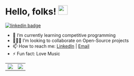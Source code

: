 <!-- ### Hi there 👋 -->
# Hello, folks! <img src="https://raw.githubusercontent.com/MartinHeinz/MartinHeinz/master/wave.gif" width="30px">

[![linkedin badge](https://img.shields.io/badge/linkedin-Harini-0077b5?style=social&logo=linkedin)](https://www.linkedin.com/in/harini-tatipamula-14a3a8213/)
<!--
**Harini1023/Harini1023** is a ✨ _special_ ✨ repository because its `README.md` (this file) appears on your GitHub profile.

Here are some ideas to get you started: -->

<!-- - 🔭 I’m currently working on ... -->
- 🌱 I’m currently learning competitive programming
- 👩🏻‍💻 I’m looking to collaborate on Open-Source projects
- 📫 How to reach me: [LinkedIn](https://www.linkedin.com/in/harini-tatipamula-14a3a8213/) | [Email](harinisai1112@gmail.com)
- ⚡ Fun fact: Love Music

<table>
  <tr>
    <td>
      <img src="https://github-readme-stats.vercel.app/api?username=Harini1023&show_icons=true&include_all_commits=true&count_private=true&hide_border=true&theme=dark&hide=contribs,prs" />
    </td>
    <td>
      <img align="center" src="https://github-readme-stats.vercel.app/api/top-langs/?username=Harini1023&theme=dark" />
    </td>
  </tr>
</table>



<!-- [![Harini's top languages](https://github-readme-stats.vercel.app/api/top-langs/?username=Harini1023&theme=dark)](https://github.com/Harini1023/github-readme-stats) -->



